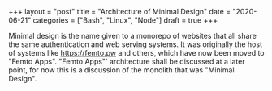 +++
layout = "post"
title = "Architecture of Minimal Design"
date = "2020-06-21"
categories = ["Bash", "Linux", "Node"]
draft = true
+++

Minimal design is the name given to a monorepo of websites that all share the same authentication and web serving systems.  It was originally the host of systems like https://femto.pw and others, which have now been moved to "Femto Apps".  "Femto Apps"' architecture shall be discussed at a later point, for now this is a discussion of the monolith that was "Minimal Design".


